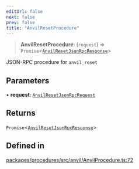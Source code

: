 ```yaml
---
editUrl: false
next: false
prev: false
title: "AnvilResetProcedure"
---
```


> **AnvilResetProcedure**: (`request`) => `Promise`\<[`AnvilResetJsonRpcResponse`](/reference/tevm/procedures/type-aliases/anvilresetjsonrpcresponse/)\>

JSON-RPC procedure for `anvil_reset`

## Parameters

• **request**: [`AnvilResetJsonRpcRequest`](/reference/tevm/procedures/type-aliases/anvilresetjsonrpcrequest/)

## Returns

`Promise`\<[`AnvilResetJsonRpcResponse`](/reference/tevm/procedures/type-aliases/anvilresetjsonrpcresponse/)\>

## Defined in

[packages/procedures/src/anvil/AnvilProcedure.ts:72](https://github.com/qbzzt/tevm-monorepo/blob/main/packages/procedures/src/anvil/AnvilProcedure.ts#L72)
